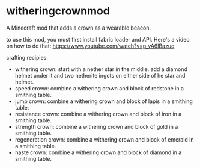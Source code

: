 # witheringcrownmod
A Minecraft mod that adds a crown as a wearable beacon.

to use this mod, you must first install fabric loader and API. Here's a video on how to do that: https://www.youtube.com/watch?v=p_vA6lBazuo

crafting recipies:
- withering crown: start with a nether star in the middle. add a diamond helmet under it and two netherite ingots on either side of he star and helmet.
- speed crown: combine a withering crown and block of redstone in a smithing table.
- jump crown: combine a withering crown and block of lapis in a smithing table.
- resistance crown: combine a withering crown and block of iron in a smithing table.
- strength crown: combine a withering crown and block of gold in a smithing table.
- regeneration crown: combine a withering crown and block of emerald in a smithing table.
- haste crown: combine a withering crown and block of diamond in a smithing table.

